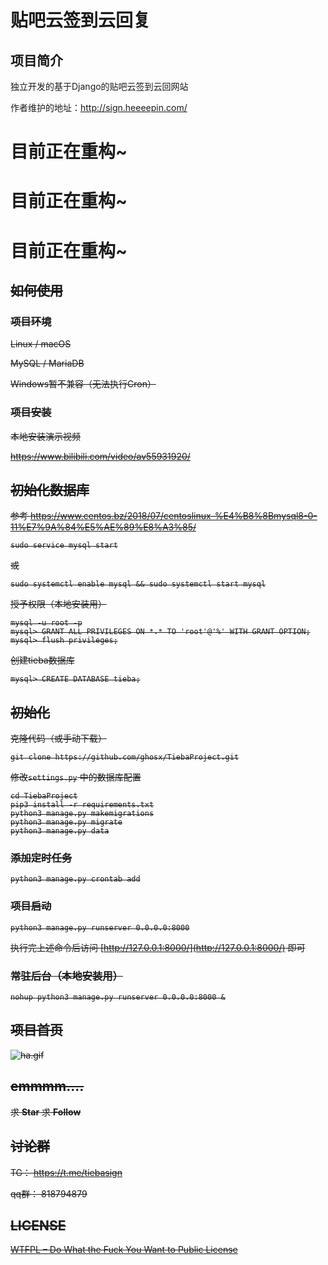 # 贴吧云签到云回复

## 项目简介

独立开发的基于Django的贴吧云签到云回网站

作者维护的地址：http://sign.heeeepin.com/


 # 目前正在重构~ 
 # 目前正在重构~ 
 # 目前正在重构~ 
 
 <del>



## 如何使用
### 项目环境
Linux / macOS

MySQL / MariaDB

Windows暂不兼容（无法执行Cron）


### 项目安装
本地安装演示视频

https://www.bilibili.com/video/av55931920/

## 初始化数据库
参考 https://www.centos.bz/2018/07/centoslinux-%E4%B8%8Bmysql8-0-11%E7%9A%84%E5%AE%89%E8%A3%85/
```shell
sudo service mysql start
```
或
```shell
sudo systemctl enable mysql && sudo systemctl start mysql
```
授予权限（本地安装用）
```shell
mysql -u root -p
mysql> GRANT ALL PRIVILEGES ON *.* TO 'root'@'%' WITH GRANT OPTION;
mysql> flush privileges;
```
创建tieba数据库
```shell
mysql> CREATE DATABASE tieba;
```
## 初始化
克隆代码（或手动下载）
```shell
git clone https://github.com/ghosx/TiebaProject.git
```
修改`settings.py` 中的数据库配置
```
cd TiebaProject
pip3 install -r requirements.txt
python3 manage.py makemigrations
python3 manage.py migrate
python3 manage.py data
```
### 添加定时任务
```shell
python3 manage.py crontab add
```
### 项目启动
```shell
python3 manage.py runserver 0.0.0.0:8000
```
执行完上述命令后访问 [http://127.0.0.1:8000/](http://127.0.0.1:8000/) 即可

### 常驻后台（本地安装用）
```shell
nohup python3 manage.py runserver 0.0.0.0:8000 &
```

## 项目首页
![ha.gif](https://i.loli.net/2018/08/16/5b7556bb2ce4e.png)

## emmmm.... 

求 **Star** 求 **Follow**

## 讨论群

TG： https://t.me/tiebasign

qq群： 818794879

## LICENSE

[WTFPL – Do What the Fuck You Want to Public License](http://www.wtfpl.net/about/)
